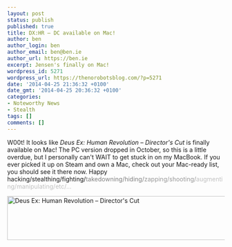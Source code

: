 ```yaml
---
layout: post
status: publish
published: true
title: DX:HR – DC available on Mac!
author: ben
author_login: ben
author_email: ben@ben.ie
author_url: https://ben.ie
excerpt: Jensen's finally on Mac!
wordpress_id: 5271
wordpress_url: https://thenorobotsblog.com/?p=5271
date: '2014-04-25 21:36:32 +0100'
date_gmt: '2014-04-25 20:36:32 +0100'
categories:
- Noteworthy News
- Stealth
tags: []
comments: []
---
```

<p>W00t! It looks like <em>Deus Ex: Human Revolution – Director's Cut</em> is finally available on Mac! The PC version dropped in October, so this is a little overdue, but I personally can't WAIT to get stuck in on my MacBook. If you ever picked it up on Steam and own a Mac, check out your Mac-ready list, you should see it there now. Happy hacking/stealthing/fighting/<span style="color: #808080;">takedowning/hiding/<span style="color: #999999;">zapping/shooting/<span style="color: #c0c0c0;">augmenting/manipulating/etc/...</span></span></span></p>
<p><img class="aligncenter wp-image-5272" src="https://thenorobotsblog.com/wp-content/uploads/2014/04/Screen-Shot-2014-04-25-at-21.35.00.png" alt="Deus Ex: Human Revolution – Director's Cut" width="580" height="102" /></p>
